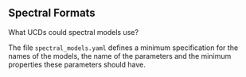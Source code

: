 
## Spectral Formats

What UCDs could spectral models use?

The file `spectral_models.yaml` defines a minimum specification for the names of
the models, the name of the parameters and the minimum properties these
parameters should have.
